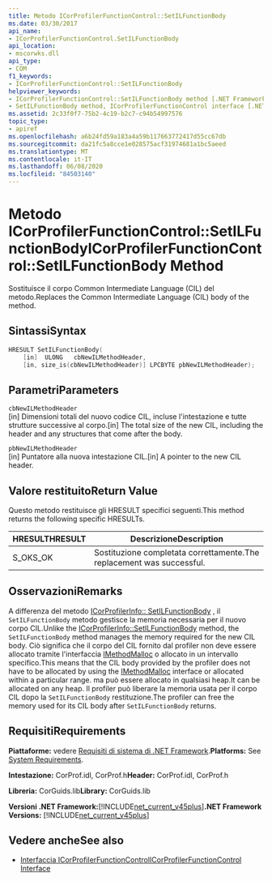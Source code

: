 ```yaml
---
title: Metodo ICorProfilerFunctionControl::SetILFunctionBody
ms.date: 03/30/2017
api_name:
- ICorProfilerFunctionControl.SetILFunctionBody
api_location:
- mscorwks.dll
api_type:
- COM
f1_keywords:
- ICorProfilerFunctionControl::SetILFunctionBody
helpviewer_keywords:
- ICorProfilerFunctionControl::SetILFunctionBody method [.NET Framework profiling]
- SetILFunctionBody method, ICorProfilerFunctionControl interface [.NET Framework profiling]
ms.assetid: 2c33f0f7-75b2-4c19-b2c7-c94b54997576
topic_type:
- apiref
ms.openlocfilehash: a6b24fd59a183a4a59b117663772417d55cc67db
ms.sourcegitcommit: da21fc5a8cce1e028575acf31974681a1bc5aeed
ms.translationtype: MT
ms.contentlocale: it-IT
ms.lasthandoff: 06/08/2020
ms.locfileid: "84503140"
---
```

# <a name="icorprofilerfunctioncontrolsetilfunctionbody-method"></a><span data-ttu-id="bdf92-102">Metodo ICorProfilerFunctionControl::SetILFunctionBody</span><span class="sxs-lookup"><span data-stu-id="bdf92-102">ICorProfilerFunctionControl::SetILFunctionBody Method</span></span>
<span data-ttu-id="bdf92-103">Sostituisce il corpo Common Intermediate Language (CIL) del metodo.</span><span class="sxs-lookup"><span data-stu-id="bdf92-103">Replaces the Common Intermediate Language (CIL) body of the method.</span></span>  
  
## <a name="syntax"></a><span data-ttu-id="bdf92-104">Sintassi</span><span class="sxs-lookup"><span data-stu-id="bdf92-104">Syntax</span></span>  
  
```cpp  
HRESULT SetILFunctionBody(  
    [in]  ULONG   cbNewILMethodHeader,  
    [in, size_is(cbNewILMethodHeader)] LPCBYTE pbNewILMethodHeader);  
```  
  
## <a name="parameters"></a><span data-ttu-id="bdf92-105">Parametri</span><span class="sxs-lookup"><span data-stu-id="bdf92-105">Parameters</span></span>  
 `cbNewILMethodHeader`  
 <span data-ttu-id="bdf92-106">[in] Dimensioni totali del nuovo codice CIL, incluse l'intestazione e tutte strutture successive al corpo.</span><span class="sxs-lookup"><span data-stu-id="bdf92-106">[in] The total size of the new CIL, including the header and any structures that come after the body.</span></span>  
  
 `pbNewILMethodHeader`  
 <span data-ttu-id="bdf92-107">[in] Puntatore alla nuova intestazione CIL.</span><span class="sxs-lookup"><span data-stu-id="bdf92-107">[in] A pointer to the new CIL header.</span></span>  
  
## <a name="return-value"></a><span data-ttu-id="bdf92-108">Valore restituito</span><span class="sxs-lookup"><span data-stu-id="bdf92-108">Return Value</span></span>  
 <span data-ttu-id="bdf92-109">Questo metodo restituisce gli HRESULT specifici seguenti.</span><span class="sxs-lookup"><span data-stu-id="bdf92-109">This method returns the following specific HRESULTs.</span></span>  
  
|<span data-ttu-id="bdf92-110">HRESULT</span><span class="sxs-lookup"><span data-stu-id="bdf92-110">HRESULT</span></span>|<span data-ttu-id="bdf92-111">Descrizione</span><span class="sxs-lookup"><span data-stu-id="bdf92-111">Description</span></span>|  
|-------------|-----------------|  
|<span data-ttu-id="bdf92-112">S_OK</span><span class="sxs-lookup"><span data-stu-id="bdf92-112">S_OK</span></span>|<span data-ttu-id="bdf92-113">Sostituzione completata correttamente.</span><span class="sxs-lookup"><span data-stu-id="bdf92-113">The replacement was successful.</span></span>|  
  
## <a name="remarks"></a><span data-ttu-id="bdf92-114">Osservazioni</span><span class="sxs-lookup"><span data-stu-id="bdf92-114">Remarks</span></span>  
 <span data-ttu-id="bdf92-115">A differenza del metodo [ICorProfilerInfo:: SetILFunctionBody](icorprofilerinfo-setilfunctionbody-method.md) , il `SetILFunctionBody` metodo gestisce la memoria necessaria per il nuovo corpo CIL.</span><span class="sxs-lookup"><span data-stu-id="bdf92-115">Unlike the [ICorProfilerInfo::SetILFunctionBody](icorprofilerinfo-setilfunctionbody-method.md) method, the `SetILFunctionBody` method manages the memory required for the new CIL body.</span></span> <span data-ttu-id="bdf92-116">Ciò significa che il corpo del CIL fornito dal profiler non deve essere allocato tramite l'interfaccia [IMethodMalloc](imethodmalloc-interface.md) o allocato in un intervallo specifico.</span><span class="sxs-lookup"><span data-stu-id="bdf92-116">This means that the CIL body provided by the profiler does not have to be allocated by using the [IMethodMalloc](imethodmalloc-interface.md) interface or allocated within a particular range.</span></span> <span data-ttu-id="bdf92-117">ma può essere allocato in qualsiasi heap.</span><span class="sxs-lookup"><span data-stu-id="bdf92-117">It can be allocated on any heap.</span></span> <span data-ttu-id="bdf92-118">Il profiler può liberare la memoria usata per il corpo CIL dopo la `SetILFunctionBody` restituzione.</span><span class="sxs-lookup"><span data-stu-id="bdf92-118">The profiler can free the memory used for its CIL body after `SetILFunctionBody` returns.</span></span>  
  
## <a name="requirements"></a><span data-ttu-id="bdf92-119">Requisiti</span><span class="sxs-lookup"><span data-stu-id="bdf92-119">Requirements</span></span>  
 <span data-ttu-id="bdf92-120">**Piattaforme:** vedere [Requisiti di sistema di .NET Framework](../../get-started/system-requirements.md).</span><span class="sxs-lookup"><span data-stu-id="bdf92-120">**Platforms:** See [System Requirements](../../get-started/system-requirements.md).</span></span>  
  
 <span data-ttu-id="bdf92-121">**Intestazione:** CorProf.idl, CorProf.h</span><span class="sxs-lookup"><span data-stu-id="bdf92-121">**Header:** CorProf.idl, CorProf.h</span></span>  
  
 <span data-ttu-id="bdf92-122">**Libreria:** CorGuids.lib</span><span class="sxs-lookup"><span data-stu-id="bdf92-122">**Library:** CorGuids.lib</span></span>  
  
 <span data-ttu-id="bdf92-123">**Versioni .NET Framework:**[!INCLUDE[net_current_v45plus](../../../../includes/net-current-v45plus-md.md)]</span><span class="sxs-lookup"><span data-stu-id="bdf92-123">**.NET Framework Versions:** [!INCLUDE[net_current_v45plus](../../../../includes/net-current-v45plus-md.md)]</span></span>  
  
## <a name="see-also"></a><span data-ttu-id="bdf92-124">Vedere anche</span><span class="sxs-lookup"><span data-stu-id="bdf92-124">See also</span></span>

- [<span data-ttu-id="bdf92-125">Interfaccia ICorProfilerFunctionControl</span><span class="sxs-lookup"><span data-stu-id="bdf92-125">ICorProfilerFunctionControl Interface</span></span>](icorprofilerfunctioncontrol-interface.md)
